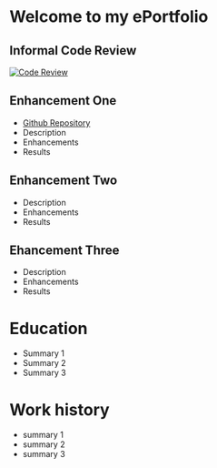 # Welcome to my ePortfolio

## Informal Code Review
[![Code Review](https://img.youtube.com/vi/yvcHImLN97k/maxresdefault.jpg)](https://www.youtube.com/watch?v=yvcHImLN97k)

## Enhancement One
- [Github Repository](https://github.com/melcian404/Comp-Graphic-and-Visualization)
- Description
- Enhancements
- Results

## Enhancement Two
- Description
- Enhancements
- Results

## Ehancement Three
- Description
- Enhancements
- Results

# Education
- Summary 1
- Summary 2
- Summary 3

# Work history
- summary 1
- summary 2
- summary 3
